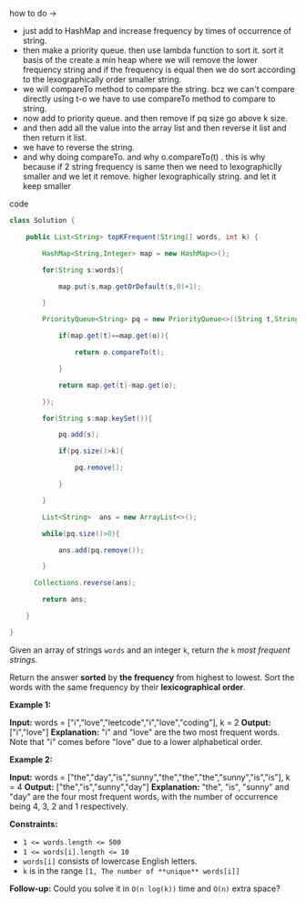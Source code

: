 
how to do -> 
- just add to HashMap and increase frequency by times of occurrence of string.
- then make a priority queue. then use lambda function to sort it. sort it basis of the create a min heap where we will remove the lower frequency string and if the frequency is equal then we do sort according to the lexographically order smaller string.
- we will compareTo method to compare the string. bcz we can't compare directly using t-o we have to use compareTo method to compare to string.
- now add to priority queue. and then remove if pq size go above k size. 
- and then add all the value into the array list and then reverse it list and then return it list.
- we have to reverse the string. 
- and why doing compareTo. and why o.compareTo(t) . this is why because if 2 string frequency is same then we need to lexographiclly smaller and we let it remove. higher lexographically string. and let it keep smaller 

code

```java
class Solution {

    public List<String> topKFrequent(String[] words, int k) {

        HashMap<String,Integer> map = new HashMap<>();

        for(String s:words){

            map.put(s,map.getOrDefault(s,0)+1);

        }

        PriorityQueue<String> pq = new PriorityQueue<>((String t,String o)->{

            if(map.get(t)==map.get(o)){

                return o.compareTo(t);

            }

            return map.get(t)-map.get(o);

        });

        for(String s:map.keySet()){

            pq.add(s);

            if(pq.size()>k){

                pq.remove();

            }

        }

        List<String>  ans = new ArrayList<>();

        while(pq.size()>0){

            ans.add(pq.remove());

        }

      Collections.reverse(ans);

        return ans;

    }

}
```

Given an array of strings `words` and an integer `k`, return _the_ `k` _most frequent strings_.

Return the answer **sorted** by **the frequency** from highest to lowest. Sort the words with the same frequency by their **lexicographical order**.

**Example 1:**

**Input:** words = ["i","love","leetcode","i","love","coding"], k = 2
**Output:** ["i","love"]
**Explanation:** "i" and "love" are the two most frequent words.
Note that "i" comes before "love" due to a lower alphabetical order.

**Example 2:**

**Input:** words = ["the","day","is","sunny","the","the","the","sunny","is","is"], k = 4
**Output:** ["the","is","sunny","day"]
**Explanation:** "the", "is", "sunny" and "day" are the four most frequent words, with the number of occurrence being 4, 3, 2 and 1 respectively.

**Constraints:**

-   `1 <= words.length <= 500`
-   `1 <= words[i].length <= 10`
-   `words[i]` consists of lowercase English letters.
-   `k` is in the range `[1, The number of **unique** words[i]]`

**Follow-up:** Could you solve it in `O(n log(k))` time and `O(n)` extra space?